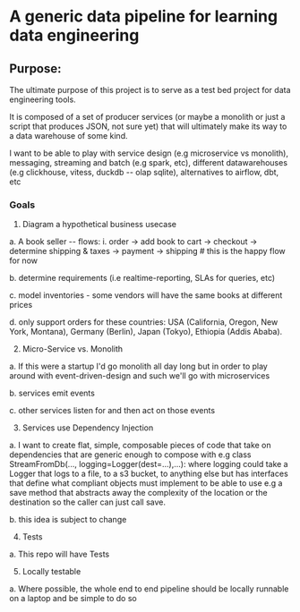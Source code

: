 # A generic data pipeline for learning data engineering

## Purpose:

The ultimate purpose of this project is to serve as a test bed project for data engineering tools.

It is composed of a set of producer services (or maybe a monolith or just a script that produces JSON, not sure yet)
that will ultimately make its way to a data warehouse of some kind.

I want to be able to play with service design (e.g microservice vs monolith), messaging, streaming and batch (e.g spark, etc), different datawarehouses (e.g clickhouse, vitess, duckdb -- olap sqlite), alternatives to airflow, dbt, etc

### Goals

1. Diagram a hypothetical business usecase

a. A book seller -- flows:
  i. order -> add book to cart -> checkout -> determine shipping & taxes -> payment -> shipping # this is the happy flow for now
 
b. determine requirements (i.e realtime-reporting, SLAs for queries, etc)
 
c. model inventories - some vendors will have the same books at different prices
 
d. only support orders for these countries: USA (California, Oregon, New York, Montana), Germany (Berlin), Japan (Tokyo), Ethiopia (Addis Ababa).

2. Micro-Service vs. Monolith

a. If this were a startup I'd go monolith all day long but in order to play around with event-driven-design and such
  we'll go with microservices

b. services emit events

c. other services listen for and then act on those events

3. Services use Dependency Injection

a. I want to create flat, simple, composable pieces of code that take on dependencies
  that are generic enough to compose with
  e.g class StreamFromDb(..., logging=Logger(dest=...),...):
  where logging could take a Logger that logs to a file, to a s3 bucket, to anything else
  but has interfaces that define what compliant objects must implement to be able to use
  e.g a save method that abstracts away the complexity of the location or the destination
  so the caller can just call save.

b. this idea is subject to change

4. Tests

a. This repo will have Tests

5. Locally testable

a. Where possible, the whole end to end pipeline should be locally runnable on a laptop and be simple to do so
